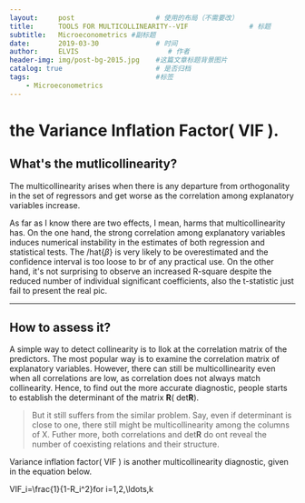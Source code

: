 ```yaml
---
layout:     post                    # 使用的布局（不需要改）
title:      TOOLS FOR MULTICOLLINEARITY--VIF               # 标题 
subtitle:   Microeconometrics #副标题
date:       2019-03-30              # 时间
author:     ELVIS                      # 作者
header-img: img/post-bg-2015.jpg    #这篇文章标题背景图片
catalog: true                       # 是否归档
tags:                               #标签
    - Microeconometrics
---
```


#  the Variance Inflation Factor( VIF ).

## What's the mutlicollinearity?

The multicollinearity arises when there is any departure from orthogonality in the set of regressors and get worse as the correlation among explanatory variables increase.      

As far as I know there are two effects, I mean, harms that multicollinearity has. On the one hand, the strong correlation among explanatory variables induces numerical instability in the estimates of both regression and statistical tests. The /hat{$\beta$} is very likely to be overestimated and the confidence interval is too loose to br of any practical use. On the other hand, it's not surprising to observe an increased R-square despite the reduced number of individual significant coefficients, also the t-statistic just fail to present the real pic.  

---
## How to assess it?
A simple way to detect collinearity is to llok at the correlation matrix of the predictors. The most popular way is to examine the correlation matrix of explanatory variables.
However, there can still be multicollinearity even when all correlations are low, as correlation does not always match collinearity. Hence, to find out the more accurate diagnostic, people starts to establish the determinant of the matrix **R**( det**R**).

> But it still suffers from the similar problem. Say, even if determinant is close to one, there still might be multicollinearity among the columns of X. Futher more, both correlations and det**R** do ont reveal the number of coexisting relations and their structure.    

Variance inflation factor( VIF ) is another multicollinearity diagnostic, given in the equation below.   

VIF_i=\frac{1}{1-R_i^2}for i=1,2,\ldots,k    




